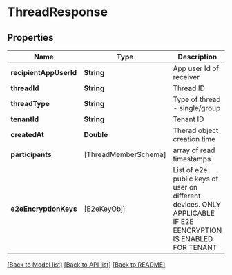 # ThreadResponse

## Properties
Name | Type | Description | Notes
------------ | ------------- | ------------- | -------------
**recipientAppUserId** | **String** | App user Id of receiver | [optional] 
**threadId** | **String** | Thread ID | [optional] 
**threadType** | **String** | Type of thread - single/group | [optional] 
**tenantId** | **String** | Tenant ID | [optional] 
**createdAt** | **Double** | Therad object creation time | [optional] 
**participants** | [ThreadMemberSchema] | array of read timestamps | [optional] 
**e2eEncryptionKeys** | [E2eKeyObj] | List of e2e public keys of user on different devices. ONLY APPLICABLE IF E2E EENCRYPTION IS ENABLED FOR TENANT | [optional] 

[[Back to Model list]](../README.md#documentation-for-models) [[Back to API list]](../README.md#documentation-for-api-endpoints) [[Back to README]](../README.md)



